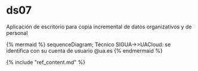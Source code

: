 # ds07

Aplicación de escritorio para copia incremental de datos organizativos y de personal

{% mermaid %}
sequenceDiagram;
  Técnico SIGUA->>UACloud: se identifica con su cuenta de usuario @ua.es
{% endmermaid %}

{% include "ref_content.md" %}